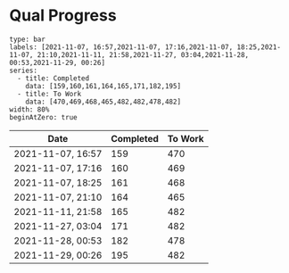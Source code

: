 # Qual Progress

```chart
type: bar
labels: [2021-11-07, 16:57,2021-11-07, 17:16,2021-11-07, 18:25,2021-11-07, 21:10,2021-11-11, 21:58,2021-11-27, 03:04,2021-11-28, 00:53,2021-11-29, 00:26]
series:
  - title: Completed
    data: [159,160,161,164,165,171,182,195]
  - title: To Work
    data: [470,469,468,465,482,482,478,482]
width: 80%
beginAtZero: true
```


| Date              | Completed | To Work |
| ----------------- | --------- | ------- |
| 2021-11-07, 16:57 | 159       | 470     |
| 2021-11-07, 17:16 | 160       | 469     |
| 2021-11-07, 18:25 | 161       | 468     |
| 2021-11-07, 21:10 | 164       | 465     |
| 2021-11-11, 21:58 | 165       | 482     |
| 2021-11-27, 03:04 | 171       | 482     |
| 2021-11-28, 00:53 | 182       | 478     |
| 2021-11-29, 00:26 | 195       | 482     | 